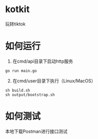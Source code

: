# kotkit
玩转tiktok

# 如何运行
1. 在cmd/api目录下启动http服务
```shell
go run main.go
```

2. 在cmd/user目录下执行（Linux/MacOS）
```shell
sh build.sh
sh output/bootstrap.sh
```

# 如何测试
本地下载Postman进行接口测试